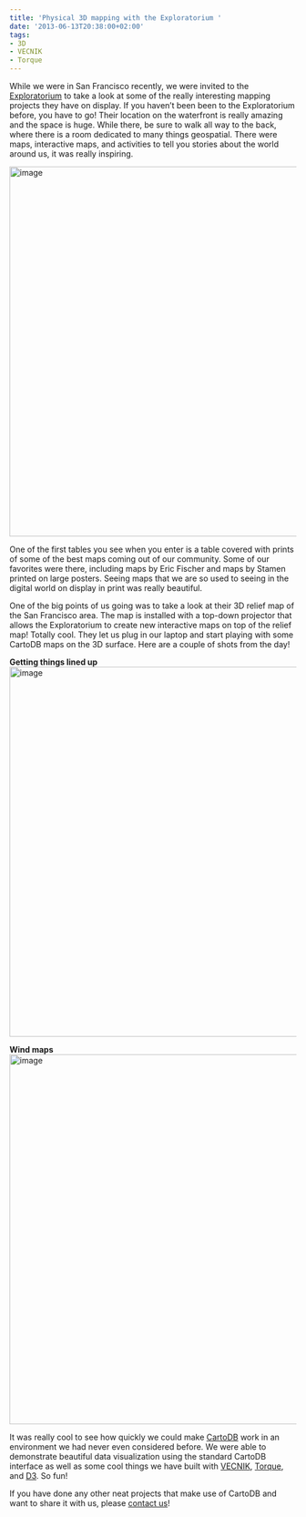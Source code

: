 ```yaml
---
title: 'Physical 3D mapping with the Exploratorium '
date: '2013-06-13T20:38:00+02:00'
tags:
- 3D
- VECNIK
- Torque
---
```


While we were in San Francisco recently, we were invited to the <a href="http://www.exploratorium.edu/">Exploratorium</a> to take a look at some of the really interesting mapping projects they have on display. If you haven’t been been to the Exploratorium before, you have to go! Their location on the waterfront is really amazing and the space is huge. While there, be sure to walk all way to the back, where there is a room dedicated to many things geospatial. There were maps, interactive maps, and activities to tell you stories about the world around us, it was really inspiring. 

<img alt="image" src="http://i.imgur.com/qtCRoyx.jpg" width="650px"/>

One of the first tables you see when you enter is a table covered with prints of some of the best maps coming out of our community. Some of our favorites were there, including maps by Eric Fischer and maps by Stamen printed on large posters. Seeing maps that we are so used to seeing in the digital world on display in print was really beautiful. 

One of the big points of us going was to take a look at their 3D relief map of the San Francisco area. The map is installed with a top-down projector that allows the Exploratorium to create new interactive maps on top of the relief map! Totally cool. They let us plug in our laptop and start playing with some CartoDB maps on the 3D surface. Here are a couple of shots from the day!

**Getting things lined up** <br/><img alt="image" src="http://cartodb.s3.amazonaws.com/tumblr/posts/3dobservatarium.jpg" width="650px"/>

**Wind maps** <br/><img alt="image" src="http://cartodb.s3.amazonaws.com/tumblr/posts/3dobservatarium2.jpg" width="650px"/>

It was really cool to see how quickly we could make <a href="http://cartodb.com">CartoDB</a> work in an environment we had never even considered before. We were able to demonstrate beautiful data visualization using the standard CartoDB interface as well as some cool things we have built with <a href="http://github.com/vizzuality/VECNIK/">VECNIK</a>, <a href="http://cartodb.github.io/torque/">Torque</a>, and <a href="http://vizzuality.github.io/HTML5-experiments/">D3</a>. So fun!

If you have done any other neat projects that make use of CartoDB and want to share it with us, please <a href="mailto:contact@cartodb.com">contact us</a>!
